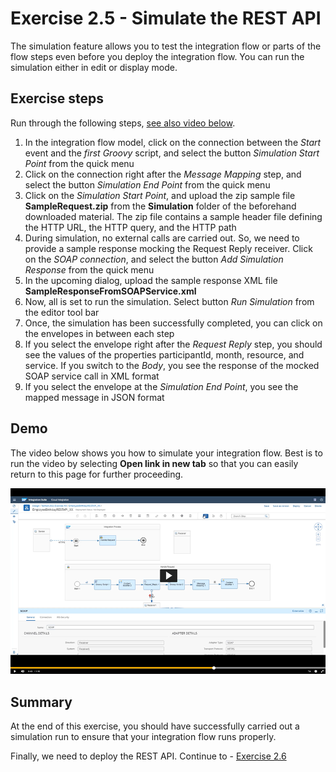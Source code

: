 # Exercise 2.5 - Simulate the REST API

The simulation feature allows you to test the integration flow or parts of the flow steps even before you deploy the integration flow. You can run the simulation either in edit or display mode.

## Exercise steps

Run through the following steps, [see also video below](#Demo).
1. In the integration flow model, click on the connection between the *Start* event and the *first Groovy* script, and select the button *Simulation Start Point* from the quick menu
2. Click on the connection right after the *Message Mapping* step, and select the button *Simulation End Point* from the quick menu
3. Click on the *Simulation Start Point*, and upload the zip sample file **SampleRequest.zip** from the **Simulation** folder of the beforehand downloaded material. The zip file contains a sample header file defining the HTTP URL, the HTTP query, and the HTTP path
4. During simulation, no external calls are carried out. So, we need to provide a sample response mocking the Request Reply receiver. Click on the *SOAP connection*, and select the button *Add Simulation Response* from the quick menu
5. In the upcoming dialog, upload the sample response XML file **SampleResponseFromSOAPService.xml**
6. Now, all is set to run the simulation. Select button *Run Simulation* from the editor tool bar
7. Once, the simulation has been successfully completed, you can click on the envelopes in between each step
8. If you select the envelope right after the *Request Reply* step, you should see the values of the properties participantId, month, resource, and service. If you switch to the *Body*, you see the response of the mocked SOAP service call in XML format
9. If you select the envelope at the *Simulation End Point*, you see the mapped message in JSON format

## Demo

The video below shows you how to simulate your integration flow. Best is to run the video by selecting **Open link in new tab** so that you can easily return to this page for further proceeding.

[![Simulate integration flow video](/exercises/ex2/images/CI_SimulateIntegrationFlow_Thumbnail.png)](https://video.sap.com/media/t/1_y47s5qie)

## Summary

At the end of this exercise, you should have successfully carried out a simulation run to ensure that your integration flow runs properly.

Finally, we need to deploy the REST API. Continue to - [Exercise 2.6](/exercises/ex2/ex26)
